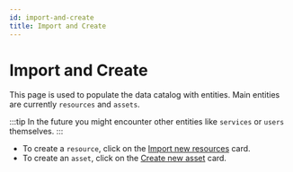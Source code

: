 ```yaml
---
id: import-and-create
title: Import and Create
---
```


# Import and Create

This page is used to populate the data catalog with entities.
Main entities are currently `resources` and `assets`.

:::tip
In the future you might encounter other entities like `services` or `users` themselves.
:::

+ To create a `resource`, click on the [Import new resources](/user-docs/create/create-resource.md) card.
+ To create an `asset`, click on the [Create new asset](/user-docs/create/create-asset.md) card.

<!-- <div class="flex justify-center">
    <img class="rounded-lg" :src="$withBase('/assets/screenshots/create/create.png')" alt="DIVA Create Entities">
</div> -->
